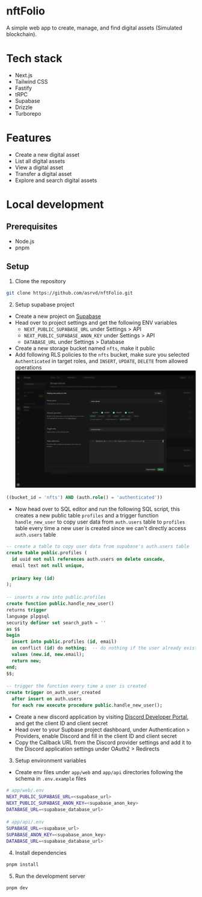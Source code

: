 # nftFolio
A simple web app to create, manage, and find digital assets (Simulated blockchain).

# Tech stack
- Next.js
- Tailwind CSS
- Fastify
- tRPC
- Supabase
- Drizzle
- Turborepo

# Features
- Create a new digital asset
- List all digital assets
- View a digital asset
- Transfer a digital asset
- Explore and search digital assets

# Local development

## Prerequisites
- Node.js
- pnpm

## Setup
1. Clone the repository
```bash
git clone https://github.com/asrvd/nftFolio.git
```

2. Setup supabase project
- Create a new project on [Supabase](https://supabase.com/)
- Head over to project settings and get the following ENV variables
  - `NEXT_PUBLIC_SUPABASE_URL` under Settings > API
  - `NEXT_PUBLIC_SUPABASE_ANON_KEY` under Settings > API
  - `DATABASE_URL` under Settings > Database
- Create a new storage bucket named `nfts`, make it public
- Add following RLS policies to the `nfts` bucket, make sure you selected `Authenticated` in target roles, and `INSERT`, `UPDATE`, `DELETE` from allowed operations
![Add RLS policy to bucket](images/ss1.png)
```sql
((bucket_id = 'nfts') AND (auth.role() = 'authenticated'))
```
- Now head over to SQL editor and run the following SQL script, this creates a new public table `profiles` and a trigger function `handle_new_user` to copy user data from `auth.users` table to `profiles` table every time a new user is created since we can't directly access `auth.users` table
```sql
-- create a table to copy user data from supabase's auth.users table
create table public.profiles (
  id uuid not null references auth.users on delete cascade,
  email text not null unique,

  primary key (id)
);

-- inserts a row into public.profiles
create function public.handle_new_user()
returns trigger
language plpgsql
security definer set search_path = ''
as $$
begin
  insert into public.profiles (id, email)
  on conflict (id) do nothing;  -- do nothing if the user already exists
  values (new.id, new.email);
  return new;
end;
$$;

-- trigger the function every time a user is created
create trigger on_auth_user_created
  after insert on auth.users
  for each row execute procedure public.handle_new_user();
```
- Create a new discord application by visiting [Discord Developer Portal](https://discord.com/developers/applications), and get the client ID and client secret
- Head over to your Supbase project dashboard, under Authentication > Providers, enable Discord and fill in the client ID and client secret
- Copy the Callback URL from the Discord provider settings and add it to the Discord application settings under OAuth2 > Redirects

3. Setup environment variables
- Create env files under `app/web` and `app/api` directories following the schema in `.env.example` files
```bash
# app/web/.env
NEXT_PUBLIC_SUPABASE_URL=<supabase_url>
NEXT_PUBLIC_SUPABASE_ANON_KEY=<supabase_anon_key>
DATABASE_URL=<supabase_database_url>

# app/api/.env
SUPABASE_URL=<supabase_url>
SUPABASE_ANON_KEY=<supabase_anon_key>
DATABASE_URL=<supabase_database_url>
```

4. Install dependencies
```bash
pnpm install
```

5. Run the development server
```bash
pnpm dev
```